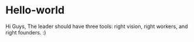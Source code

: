 # Hello-world
Hi Guys,
The leader should have three tools: right vision, right workers, and right founders. :)
